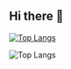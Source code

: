 ## Hi there 👋

[![Top Langs](https://github-readme-stats-tau-eight-76.vercel.app/api/top-langs/?username=Francisco-Gabriel-Ruiz-Ruiz)](https://github.com/anuraghazra/github-readme-stats)

![Top Langs](https://github-readme-stats-tau-eight-76.vercel.app/api/top-langs/?username=Francisco-Gabriel-Ruiz-Ruiz&layout=compact)
